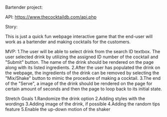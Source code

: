 Bartender project:

API: https://www.thecocktaildb.com/api.php

Story:

This is just a quick fun webpage interactive game that the end-user will work as a bartender and making cocktails for the customers.


MVP:
1.The user will be able to select drink from the search ID textbox. The user selected drink by utilizing the assigned ID number of the cocktail and "Submit" button. The name of the drink should be rendered on the page along with its listed ingredients. 
2.After the user has populated the drink on the webpage, the ingredients of the drink can be removed by selecting the "Mix/Shake" button to mimic the procedure of making a cocktail.
3.The end of the "Serve", a image of the drink should be rendered on the page for certain amount of seconds and then the page to loop back to its initial state.


Stretch Goals
1.Randomize the drink option
2.Adding styles with the wordings
3.Adding image of the drink, if possible
4.Adding the random tips feature
5.Enable the up-down motion of the shaker


